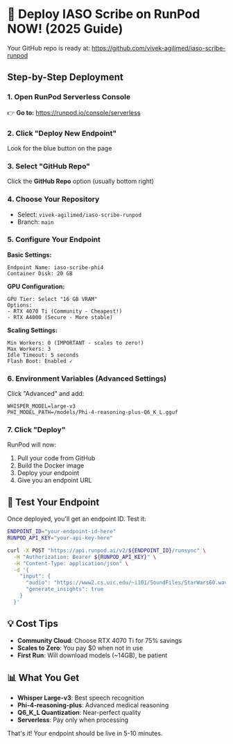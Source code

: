 # 🚀 Deploy IASO Scribe on RunPod NOW! (2025 Guide)

Your GitHub repo is ready at: https://github.com/vivek-agilimed/iaso-scribe-runpod

## Step-by-Step Deployment

### 1. Open RunPod Serverless Console
👉 **Go to:** https://runpod.io/console/serverless

### 2. Click "Deploy New Endpoint"
Look for the blue button on the page

### 3. Select "GitHub Repo" 
Click the **GitHub Repo** option (usually bottom right)

### 4. Choose Your Repository
- Select: `vivek-agilimed/iaso-scribe-runpod`
- Branch: `main`

### 5. Configure Your Endpoint

**Basic Settings:**
```
Endpoint Name: iaso-scribe-phi4
Container Disk: 20 GB
```

**GPU Configuration:**
```
GPU Tier: Select "16 GB VRAM"
Options: 
- RTX 4070 Ti (Community - Cheapest!)
- RTX A4000 (Secure - More stable)
```

**Scaling Settings:**
```
Min Workers: 0 (IMPORTANT - scales to zero!)
Max Workers: 3
Idle Timeout: 5 seconds
Flash Boot: Enabled ✓
```

### 6. Environment Variables (Advanced Settings)
Click "Advanced" and add:
```
WHISPER_MODEL=large-v3
PHI_MODEL_PATH=/models/Phi-4-reasoning-plus-Q6_K_L.gguf
```

### 7. Click "Deploy"

RunPod will now:
1. Pull your code from GitHub
2. Build the Docker image
3. Deploy your endpoint
4. Give you an endpoint URL

## 🧪 Test Your Endpoint

Once deployed, you'll get an endpoint ID. Test it:

```bash
ENDPOINT_ID="your-endpoint-id-here"
RUNPOD_API_KEY="your-api-key-here"

curl -X POST "https://api.runpod.ai/v2/${ENDPOINT_ID}/runsync" \
  -H "Authorization: Bearer ${RUNPOD_API_KEY}" \
  -H "Content-Type: application/json" \
  -d '{
    "input": {
      "audio": "https://www2.cs.uic.edu/~i101/SoundFiles/StarWars60.wav",
      "generate_insights": true
    }
  }'
```

## 💡 Cost Tips

- **Community Cloud**: Choose RTX 4070 Ti for 75% savings
- **Scales to Zero**: You pay $0 when not in use
- **First Run**: Will download models (~14GB), be patient

## 📊 What You Get

- **Whisper Large-v3**: Best speech recognition
- **Phi-4-reasoning-plus**: Advanced medical reasoning
- **Q6_K_L Quantization**: Near-perfect quality
- **Serverless**: Pay only when processing

That's it! Your endpoint should be live in 5-10 minutes.
